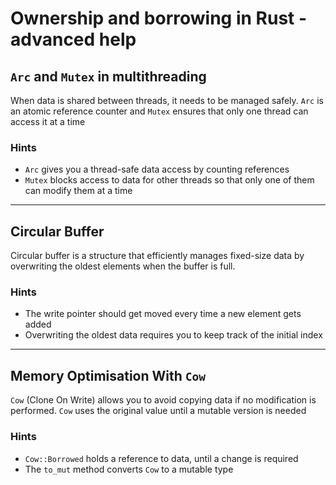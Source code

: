 # Ownership and borrowing in Rust - advanced help

## `Arc` and `Mutex` in multithreading

When data is shared between threads, it needs to be managed safely. `Arc` is an atomic reference counter and `Mutex` ensures that only one thread can access it at a time

### Hints

- `Arc` gives you a thread-safe data access by counting references
- `Mutex` blocks access to data for other threads so that only one of them can modify them at a time

---

## Circular Buffer

Circular buffer is a structure that efficiently manages fixed-size data by overwriting the oldest elements when the buffer is full.

### Hints

- The write pointer should get moved every time a new element gets added
- Overwriting the oldest data requires you to keep track of the initial index

---

## Memory Optimisation With `Cow`

`Cow` (Clone On Write) allows you to avoid copying data if no modification is performed. `Cow` uses the original value until a mutable version is needed

### Hints

- `Cow::Borrowed` holds a reference to data, until a change is required
- The `to_mut` method converts `Cow` to a mutable type

